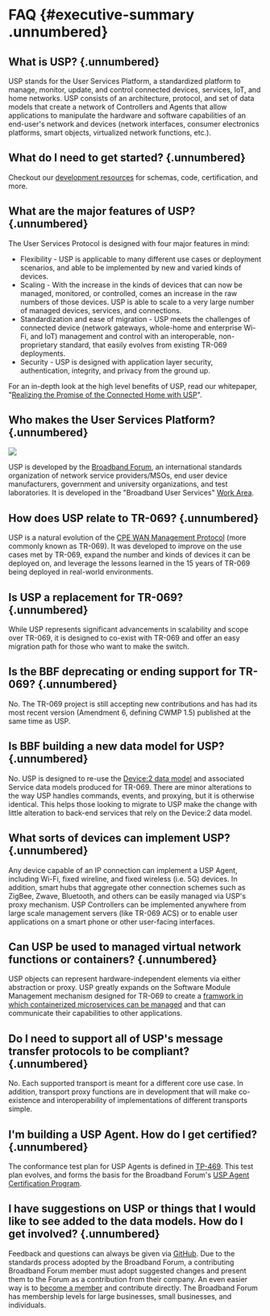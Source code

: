 
# FAQ {#executive-summary .unnumbered}

## What is USP? {.unnumbered}

USP stands for the User Services Platform, a standardized platform to manage, monitor, update, and control connected devices, services, IoT, and home networks. USP consists of an architecture, protocol, and set of data models that create a network of Controllers and Agents that allow applications to manipulate the hardware and software capabilities of an end-user's network and devices (network interfaces, consumer electronics platforms, smart objects, virtualized network functions, etc.).

## What do I need to get started? {.unnumbered}

Checkout our [development resources](/resources/) for schemas, code, certification, and more.

## What are the major features of USP? {.unnumbered}

The User Services Protocol is designed with four major features in mind:

* Flexibility - USP is applicable to many different use cases or deployment scenarios, and able to be implemented by new and varied kinds of devices.
* Scaling - With the increase in the kinds of devices that can now be managed, monitored, or controlled, comes an increase in the raw numbers of those devices. USP is able to scale to a very large number of managed devices, services, and connections.
* Standardization and ease of migration - USP meets the challenges of connected device (network gateways, whole-home and enterprise Wi-Fi, and IoT) management and control with an interoperable, non-proprietary standard, that easily evolves from existing TR-069 deployments.
* Security - USP is designed with application layer security, authentication, integrity, and privacy from the ground up.

For an in-depth look at the high level benefits of USP, read our whitepaper, "[Realizing the Promise of the Connected Home with USP](https://www.broadband-forum.org/technical/download/MU-461.pdf)".

## Who makes the User Services Platform? {.unnumbered}

![](broadband-forum-logo.png)

USP is developed by the [Broadband Forum](http://www.broadband-forum.org), an international standards organization of network service providers/MSOs, end user device manufacturers, government and university organizations, and test laboratories. It is developed in the "Broadband User Services" [Work Area](https://www.broadband-forum.org/standards-and-software/downloads/work-areas-projects).

## How does USP relate to TR-069? {.unnumbered}

USP is a natural evolution of the [CPE WAN Management Protocol](https://www.broadband-forum.org/technical/download/TR-069.pdf) (more commonly known as TR-069). It was developed to improve on the use cases met by TR-069, expand the number and kinds of devices it can be deployed on, and leverage the lessons learned in the 15 years of TR-069 being deployed in real-world environments.

## Is USP a replacement for TR-069? {.unnumbered}

While USP represents significant advancements in scalability and scope over TR-069, it is designed to co-exist with TR-069 and offer an easy migration path for those who want to make the switch.

## Is the BBF deprecating or ending support for TR-069? {.unnumbered}

No. The TR-069 project is still accepting new contributions and has had its most recent version (Amendment 6, defining CWMP 1.5) published at the same time as USP.

## Is BBF building a new data model for USP? {.unnumbered}

No. USP is designed to re-use the [Device:2 data model](http://usp-data-models.broadband-forum.org) and associated Service data models produced for TR-069. There are minor alterations to the way USP handles commands, events, and proxying, but it is otherwise identical. This helps those looking to migrate to USP make the change with little alteration to back-end services that rely on the Device:2 data model.

## What sorts of devices can implement USP? {.unnumbered}

Any device capable of an IP connection can implement a USP Agent, including Wi-Fi, fixed wireline, and fixed wireless (i.e. 5G) devices. In addition, smart hubs that aggregate other connection schemes such as ZigBee, Zwave, Bluetooth, and others can be easily managed via USP's proxy mechanism. USP Controllers can be implemented anywhere from large scale management servers (like TR-069 ACS) or to enable user applications on a smart phone or other user-facing interfaces.

## Can USP be used to managed virtual network functions or containers? {.unnumbered}

USP objects can represent hardware-independent elements via either abstraction or proxy. USP greatly expands on the Software Module Management mechanism designed for TR-069 to create a [framwork in which containerized microservices can be managed](/specification/15-index-software-modularization-theory-of-operations.html#sec:software-modularization-theory-of-operations) and that can communicate their capabilities to other applications.

## Do I need to support all of USP's message transfer protocols to be compliant? {.unnumbered}

No. Each supported transport is meant for a different core use case. In addition, transport proxy functions are in development that will make co-existence and interoperability of implementations of different transports simple.

## I'm building a USP Agent. How do I get certified? {.unnumbered}

The conformance test plan for USP Agents is defined in [TP-469](https://usp-test.broadband-forum.org). This test plan evolves, and forms the basis for the Broadband Forum's [USP Agent Certification Program](https://www.broadband-forum.org/testing-and-certification-programs/bbf-369-usp-certification).

## I have suggestions on USP or things that I would like to see added to the data models. How do I get involved? {.unnumbered}

Feedback and questions can always be given via [GitHub](https://github.com/BroadbandForum/usp). Due to the standards process adopted by the Broadband Forum, a contributing Broadband Forum member must adopt suggested changes and present them to the Forum as a contribution from their company. An even easier way is to [become a member](https://www.broadband-forum.org/about-the-broadband-forum/membership/becoming-a-bbf-member) and contribute directly. The Broadband Forum has membership levels for large businesses, small businesses, and individuals.
